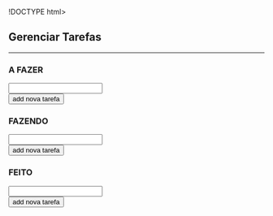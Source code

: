 !DOCTYPE html>
<html>
	<head>
		<title>Trabalho_Tarefas</title>
		 <link rel="stylesheet" href="css.css">
	</head>
	<body>
		<div id="menu">
			<h2>Gerenciar Tarefas</h2><hr>
		</div>
		<div id="titulos">
	<!---------->
			<div id="fazer">
				<h3>A FAZER</h3>
				<input type="text" name="comentario" id="text1">
				<br>
				<input type="button" name="botao1" id="bot1" value="add nova tarefa"/>
			</div>
	<!---------->
			<div id="fazendo">
				<h3>FAZENDO</h3>
				<input type="text" name="comentario" id="text2">
				<br>
				<input type="button" name="botao1" id="bot1" value="add nova tarefa"/>
			</div>
	<!---------->
			<div id="feito">
				<h3>FEITO</h3>
				<input type="text" name="comentario" id="text3">
				<br>
				<input type="button" name="botao1" id="bot1" value="add nova tarefa"/>
			</div>
		</div>
	</body>
</html>